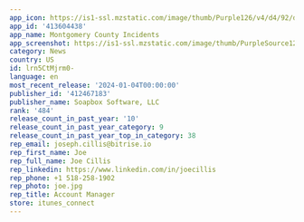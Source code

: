 ```yaml
---
app_icon: https://is1-ssl.mzstatic.com/image/thumb/Purple126/v4/d4/92/db/d492dbce-d483-1222-305b-f40fada0e178/MontgomeryAppIcon-0-0-1x_U007emarketing-0-7-0-85-220.png/1024x1024bb.png
app_id: '413604438'
app_name: Montgomery County Incidents
app_screenshot: https://is1-ssl.mzstatic.com/image/thumb/PurpleSource126/v4/71/1f/41/711f41b8-e543-2b60-be01-0d659c772fbd/a8d6042a-f86d-445f-8ad6-e6f8a7810d93_iPhone_11_Pro_Max-1-MapView_1698375562.png/1242x2688bb.png
category: News
country: US
id: lrn5CtMjrm0-
language: en
most_recent_release: '2024-01-04T00:00:00'
publisher_id: '412467183'
publisher_name: Soapbox Software, LLC
rank: '484'
release_count_in_past_year: '10'
release_count_in_past_year_category: 9
release_count_in_past_year_top_in_category: 38
rep_email: joseph.cillis@bitrise.io
rep_first_name: Joe
rep_full_name: Joe Cillis
rep_linkedin: https://www.linkedin.com/in/joecillis
rep_phone: +1 518-258-1902
rep_photo: joe.jpg
rep_title: Account Manager
store: itunes_connect
---
```

